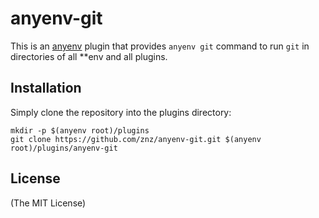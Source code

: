 # anyenv-git

This is an [anyenv](https://github.com/riywo/anyenv) plugin that
provides `anyenv git` command to run `git` in directories of
all \*\*env and all plugins.

## Installation

Simply clone the repository into the plugins directory:

    mkdir -p $(anyenv root)/plugins
    git clone https://github.com/znz/anyenv-git.git $(anyenv root)/plugins/anyenv-git

## License

(The MIT License)
